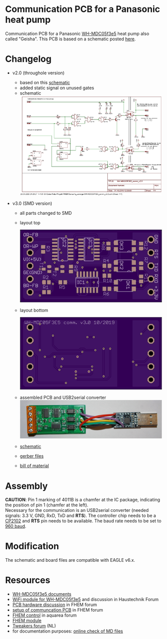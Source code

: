 # Communication PCB for a Panasonic heat pump
Communication PCB for a Panasonic [WH-MDC05f3e5](http://aquarea.smallsolutions.de/index.php?title=WH-MDC05f3e5) heat pump also called "Geisha". This PCB is based on a schematic posted [here](https://forum.fhem.de/index.php/topic,80916.msg879068.html#msg879068).

# Changelog

* v2.0 (throughole version)
  * based on this [schematic](https://forum.fhem.de/index.php/topic,80916.msg879068.html#msg879068)
  * added static signal on unused gates
  * schematic
    ![picture](pic/WH-MDC05F3E5_comm_v2.0_sch.jpg)

* v3.0 (SMD version)
  * all parts changed to SMD
  * layout top
  
    ![picture](pic/WH-MDC05F3E5_comm_v3.0_top.png)
  * layout bottom
  
    ![picture](pic/WH-MDC05F3E5_comm_v3.0_bot.png)
  * assembled PCB and USB2serial converter
    ![picture](pic/WH-MDC05F3E5_comm_v3.0-pic01.jpg)

  * [schematic](WH-MDC05F3E5_comm_v3.0_sch.pdf)
  * [gerber files](gerber/WH-MDC05F3E5_comm_v3.0_gerber.zip)
  * [bill of material](WH-MDC05F3E5_comm_v3.0_bom.xls)

# Assembly
__CAUTION__: Pin 1 marking of 4011B is a chamfer at the IC package, indicating the position of pin 1 (chamfer at the left).  
Necessary for the communication is an USB2serial converter (needed signals: 3.3 V, GND, RxD, TxD and __RTS__). The controller chip needs to be a [CP2102](https://www.silabs.com/documents/public/data-sheets/CP2102-9.pdf) and __RTS__ pin needs to be available. The baud rate needs to be set to [960 baud](https://forum.fhem.de/index.php/topic,80916.msg729625.html#msg729625).

# Modification
The schematic and board files are compatible with EAGLE v6.x.

# Resources
* [WH-MDC05f3e5 documents](http://aquarea.smallsolutions.de/index.php?title=WH-MDC05f3e5#Links_zu_Original_Dokumenten)
* [WiFi module for WH-MDC05f3e5](https://www.haustechnikdialog.de/Forum/t/181931/Intensishome-Wifi-Modul-in-Kombination-mit-der-Panasonic-WH-MDC05F3E5-Geisha) and discussion in Haustechnik Forum
* [PCB hardware discussion](https://forum.fhem.de/index.php/topic,104628.msg985249.html#msg985249) in FHEM forum
* [setup of communcation PCB](https://forum.fhem.de/index.php/topic,80916.msg729625.html#msg729625) in FHEM forum
* [FHEM control](http://aquarea.smallsolutions.de/index.php?title=Steuerung_via_FHEM) in aquarea forum
* [FHEM module](https://github.com/der-lolo/aquarea)
* [Tweakers forum](https://gathering.tweakers.net/forum/list_message/64194378#64194378) (NL)
* for documentation purposes: [online check of MD files](https://dillinger.io/)
